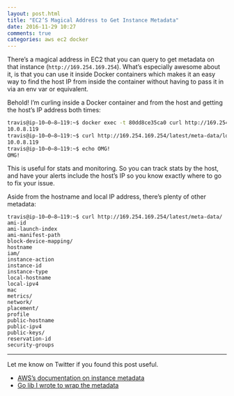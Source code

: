 ```yaml
---
layout: post.html
title: "EC2’S Magical Address to Get Instance Metadata"
date: 2016-11-29 10:27
comments: true
categories: aws ec2 docker
---
```


There’s a magical address in EC2 that you can query to get metadata on that instance (`http://169.254.169.254`). What’s especially awesome about it, is that you can use it inside Docker containers which makes it an easy
way to find the host IP from inside the container without having to pass it in via an env var or equivalent.

Behold! I’m curling inside a Docker container and from the host and
getting the host’s IP address both times:

``` sh
travis@ip-10–0–8–119:~$ docker exec -t 80dd8ce35ca0 curl http://169.254.169.254/latest/meta-data/local-ipv4; echo
10.0.8.119
travis@ip-10–0–8–119:~$ curl http://169.254.169.254/latest/meta-data/local-ipv4; echo
10.0.8.119
travis@ip-10–0–8–119:~$ echo OMG!
OMG!
```

This is useful for stats and monitoring. So you can track stats by the host,
and have your alerts include the host’s IP so you know exactly where to go to fix your issue.

Aside from the hostname and local IP address, there’s plenty of other metadata:

```
travis@ip-10–0–8–119:~$ curl http://169.254.169.254/latest/meta-data/
ami-id
ami-launch-index
ami-manifest-path
block-device-mapping/
hostname
iam/
instance-action
instance-id
instance-type
local-hostname
local-ipv4
mac
metrics/
network/
placement/
profile
public-hostname
public-ipv4
public-keys/
reservation-id
security-groups
```

<hr>

Let me know on Twitter if you found this post useful.

- [AWS’s documentation on instance metadata](http://docs.aws.amazon.com/AWSEC2/latest/UserGuide/ec2-instance-metadata.html)
- [Go lib I wrote to wrap the metadata](https://github.com/travisjeffery/go-ec2-metadata)
